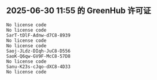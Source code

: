 ## 2025-06-30 11:55 的 GreenHub 许可证
```
No license code
No license code
SarT-tDlF-Adnw-d7C8-8939
No license code
No license code
Saoj-JLdz-DIqh-JuC8-D556
SaoK-Q6qw-GV9F-McC8-57D8
No license code
Sanu-K23s-cJqo-dXC8-4D33
No license code
```
